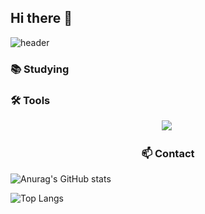 ## Hi there 👋

![header](https://capsule-render.vercel.app/api?type=venom&color=auto&text=I'm%Hyejin!&animation=blink)

<h3 align="left">📚 Studying </h3>

<h3 align="left">🛠 Tools </h3>
<div align="center">
  <img src="https://img.shields.io/badge/Notion-F3F3F3.svg?style=for-the-badge&logo=notion&logoColor=black" />&nbsp
</div>

<h3 align="center">📫 Contact </h3>

![Anurag's GitHub stats](https://github-readme-stats.vercel.app/api?username=HyeJin&show_icons=true&theme=dark)

![Top Langs](https://github-readme-stats.vercel.app/api/top-langs/?username=anuraghazra&layout=compact)
<!--
**jin1i1/jin1i1** is a ✨ _special_ ✨ repository because its `README.md` (this file) appears on your GitHub profile.

Here are some ideas to get you started:

- 🔭 I’m currently working on ...
- 🌱 I’m currently learning ...
- 👯 I’m looking to collaborate on ...
- 🤔 I’m looking for help with ...
- 💬 Ask me about ...
- 📫 How to reach me: ...
- 😄 Pronouns: ...
- ⚡ Fun fact: ...
-->
